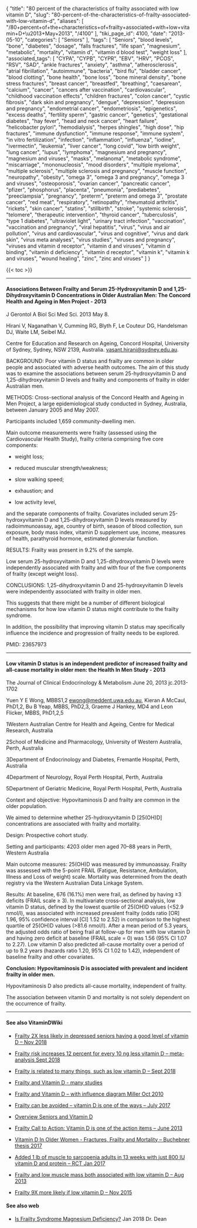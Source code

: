 {
    "title": "80 percent of the characteristics of frailty associated with low vitamin D",
    "slug": "80-percent-of-the-characteristics-of-frailty-associated-with-low-vitamin-d",
    "aliases": [
        "/80+percent+of+the+characteristics+of+frailty+associated+with+low+vitamin+D+\u2013+May+2013",
        "/4100"
    ],
    "tiki_page_id": 4100,
    "date": "2013-05-10",
    "categories": [
        "Seniors"
    ],
    "tags": [
        "Seniors",
        "blood levels",
        "bone",
        "diabetes",
        "dosage",
        "falls fractures",
        "life span",
        "magnesium",
        "metabolic",
        "mortality",
        "vitamin d",
        "vitamin d blood test",
        "weight loss"
    ],
    "associated_tags": [
        "CYPA",
        "CYPB",
        "CYPR",
        "EBV",
        "HRV",
        "PCOS",
        "RSV",
        "SAD",
        "ankle fractures",
        "anxiety",
        "asthma",
        "atherosclerosis",
        "atrial fibrillation",
        "autoimmune",
        "bacteria",
        "bird flu",
        "bladder cancer",
        "blood clotting",
        "bone health",
        "bone loss",
        "bone mineral density",
        "bone stress fractures",
        "breast cancer",
        "breastfed",
        "breathing",
        "caesarean",
        "calcium",
        "cancer",
        "cancers after vaccination",
        "cardiovascular",
        "childhood vaccination effects",
        "children fractures",
        "colon cancer",
        "cystic fibrosis",
        "dark skin and pregnancy",
        "dengue",
        "depression",
        "depression and pregnancy",
        "endometrial cancer",
        "endometriosis",
        "epigenetics",
        "excess deaths",
        "fertility sperm",
        "gastric cancer",
        "genetics",
        "gestational diabetes",
        "hay fever",
        "head and neck cancer",
        "heart failure",
        "helicobacter pylori",
        "hemodialysis",
        "herpes shingles",
        "high dose",
        "hip fractures",
        "immune dysfunction",
        "immune response",
        "immune system",
        "in vitro fertilization",
        "infection",
        "inflammation",
        "influenza",
        "iodine",
        "ivermectin",
        "leukemia",
        "liver cancer",
        "long covid",
        "low birth weight",
        "lung cancer",
        "lupus",
        "lymphoma",
        "magnesium and pregnancy",
        "magnesium and viruses",
        "masks",
        "melanoma",
        "metabolic syndrome",
        "miscarriage",
        "mononucleosis",
        "mood disorders",
        "multiple myeloma",
        "multiple sclerosis",
        "multiple sclerosis and pregnancy",
        "muscle function",
        "neuropathy",
        "obesity",
        "omega 3",
        "omega 3 and pregnancy",
        "omega 3 and viruses",
        "osteoporosis",
        "ovarian cancer",
        "pancreatic cancer",
        "pfizer",
        "phosphorus",
        "placenta",
        "pneumonia",
        "prediabetes",
        "preeclampsia",
        "pregnancy",
        "preterm",
        "preterm and omega 3",
        "prostate cancer",
        "red meat",
        "respiratory",
        "retinopathy",
        "rheumatoid arthritis",
        "rickets",
        "skin cancer",
        "statins",
        "stillbirth",
        "stroke",
        "systemic sclerosis",
        "telomere",
        "therapeutic intervention",
        "thyroid cancer",
        "tuberculosis",
        "type 1 diabetes",
        "ultraviolet light",
        "urinary tract infection",
        "vaccination",
        "vaccination and pregnancy",
        "viral hepatitis",
        "virus",
        "virus and air pollution",
        "virus and cardiovascular",
        "virus and cognitive",
        "virus and dark skin",
        "virus meta analyses",
        "virus studies",
        "viruses and pregnancy",
        "viruses and vitamin d receptor",
        "vitamin d and viruses",
        "vitamin d binding",
        "vitamin d deficiency",
        "vitamin d receptor",
        "vitamin k",
        "vitamin k and viruses",
        "wound healing",
        "zinc",
        "zinc and viruses"
    ]
}


{{< toc >}}

---

#### Associations Between Frailty and Serum 25-Hydroxyvitamin D and 1,25-Dihydroxyvitamin D Concentrations in Older Australian Men: The Concord Health and Ageing in Men Project - 2013

J Gerontol A Biol Sci Med Sci. 2013 May 8. 

Hirani V, Naganathan V, Cumming RG, Blyth F, Le Couteur DG, Handelsman DJ, Waite LM, Seibel MJ.

Centre for Education and Research on Ageing, Concord Hospital, University of Sydney, Sydney, NSW 2139, Australia. vasant.hirani@sydney.edu.au.

BACKGROUND: Poor vitamin D status and frailty are common in older people and associated with adverse health outcomes. The aim of this study was to examine the associations between serum 25-hydroxyvitamin D and 1,25-dihydroxyvitamin D levels and frailty and components of frailty in older Australian men.

METHODS: Cross-sectional analysis of the Concord Health and Ageing in Men Project, a large epidemiological study conducted in Sydney, Australia, between January 2005 and May 2007. 

Participants included 1,659 community-dwelling men. 

Main outcome measurements were frailty (assessed using the Cardiovascular Health Study), frailty criteria comprising five core components: 

* weight loss; 

* reduced muscular strength/weakness; 

* slow walking speed; 

* exhaustion; and 

* low activity level, 

and the separate components of frailty. Covariates included serum 25-hydroxyvitamin D and 1,25-dihydroxyvitamin D levels measured by radioimmunoassay, age, country of birth, season of blood collection, sun exposure, body mass index, vitamin D supplement use, income, measures of health, parathyroid hormone, estimated glomerular function.

RESULTS: Frailty was present in 9.2% of the sample. 

Low serum 25-hydroxyvitamin D and 1,25-dihydroxyvitamin D levels were independently associated with frailty and with four of the five components of frailty (except weight loss).

CONCLUSIONS: 1,25-dihydroxyvitamin D and 25-hydroxyvitamin D levels were independently associated with frailty in older men. 

This suggests that there might be a number of different biological mechanisms for how low vitamin D status might contribute to the frailty syndrome.

In addition, the possibility that improving vitamin D status may specifically influence the incidence and progression of frailty needs to be explored.

PMID:     23657973

---

#### Low vitamin D status is an independent predictor of increased frailty and all-cause mortality in older men: the Health In Men Study - 2013

The Journal of Clinical Endocrinology & Metabolism June 20, 2013 jc.2013-1702 

Yuen Y E Wong, MBBS1,2 ewong@meddent.uwa.edu.au,     Kieran A McCaul, PhD1,2,     Bu B Yeap, MBBS, PhD2,3,     Graeme J Hankey, MD4 and     Leon Flicker, MBBS, PhD1,2,5

1Western Australian Centre for Health and Ageing, Centre for Medical Research, Australia

2School of Medicine and Pharmacology, University of Western Australia, Perth, Australia

3Department of Endocrinology and Diabetes, Fremantle Hospital, Perth, Australia

4Department of Neurology, Royal Perth Hospital, Perth, Australia

5Department of Geriatric Medicine, Royal Perth Hospital, Perth, Australia

Context and objective: Hypovitaminosis D and frailty are common in the older population. 

We aimed to determine whether 25-hydroxyvitamin D <span>[25(OH)D]</span> concentrations are associated with frailty and mortality.

Design: Prospective cohort study.

Setting and participants: 4203 older men aged 70–88 years in Perth, Western Australia

Main outcome measures: 25(OH)D was measured by immunoassay. Frailty was assessed with the 5-point FRAIL (Fatigue, Resistance, Ambulation, Illness and Loss of weight) scale. Mortality was determined from the death registry via the Western Australian Data Linkage System.

Results: At baseline, 676 (16.1%) men were frail, as defined by having ≥3 deficits (FRAIL scale ≥ 3). In multivariate cross-sectional analysis, low vitamin D status, defined by the lowest quartile of 25(OH)D values (<52.9 nmol/l), was associated with increased prevalent frailty (odds ratio <span>[OR]</span> 1.96, 95% confidence interval <span>[CI]</span> 1.52 to 2.52) in comparison to the highest quartile of 25(OH)D values (>81.6 nmol/l). After a mean period of 5.3 years, the adjusted odds ratio of being frail at follow-up for men with low vitamin D and having zero deficit at baseline (FRAIL scale = 0) was 1.56 (95% CI 1.07 to 2.27). Low vitamin D also predicted all-cause mortality over a period of up to 9.2 years (hazards ratio 1.20, 95% CI 1.02 to 1.42), independent of baseline frailty and other covariates.

 **Conclusion: Hypovitaminosis D is associated with prevalent and incident frailty in older men.** 

Hypovitaminosis D also predicts all-cause mortality, independent of frailty. 

The association between vitamin D and mortality is not solely dependent on the occurrence of frailty.

---

#### See also VitaminDWiki

* [Frailty 2X less likely in depressed seniors having a good level of vitamin D – Nov 2018](/tags/frailty-2x-less-likely-in-depressed-seniors-having-a-good-level-of-vitamin-d-nov-2018.html)

* [Frailty risk increases 12 percent for every 10 ng less vitamin D – meta-analysis Sept 2018](/tags/frailty-risk-increases-12-percent-for-every-10-ng-less-vitamin-d-meta-analysis-sept-2018.html)

* [Frailty is related to many things, such as low vitamin D – Sept 2018](/tags/frailty-is-related-to-many-things-such-as-low-vitamin-d-sept-2018.html)

* [Frailty and Vitamin D - many studies](/posts/frailty-and-vitamin-d-many-studies)

* [Frailty and Vitamin D – with influence diagram Miller Oct 2010](/tags/frailty-and-vitamin-d-with-influence-diagram-miller-oct-2010.html)

* [Frailty can be avoided – vitamin D is one of the ways – July 2017](/tags/frailty-can-be-avoided-vitamin-d-is-one-of-the-ways-july-2017.html)

* [Overview Seniors and Vitamin D](/tags/overview-seniors-and-vitamin-d.html)

* [Frailty Call to Action: Vitamin D is one of the action items – June 2013](/posts/frailty-call-to-action-vitamin-d-is-one-of-the-action-items)

* [Vitamin D In Older Women - Fractures, Frailty and Mortality – Buchebner thesis 2017](/tags/vitamin-d-in-older-women-fractures-frailty-and-mortality-buchebner-thesis-2017.html)

* [Added 1 lb of muscle to sarcopenia adults in 13 weeks with just 800 IU vitamin D and protein – RCT Jan 2017](/tags/added-1-lb-of-muscle-to-sarcopenia-adults-in-13-weeks-with-just-800-iu-vitamin-d-and-protein-rct-jan-2017.html)

* [Frailty and low muscle mass both associated with low vitamin D – Aug 2013](/posts/frailty-and-low-muscle-mass-both-associated-with-low-vitamin-d)

* [Frailty 9X more likely if low vitamin D – Nov 2015](/tags/frailty-9x-more-likely-if-low-vitamin-d-nov-2015.html)

#### See also web

* [Is Frailty Syndrome Magnesium Deficiency?](https://drcarolyndean.com/2018/01/is-frailty-syndrome-magnesium-deficiency/) Jan 2018 Dr. Dean